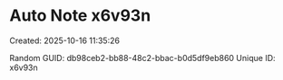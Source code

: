 ﻿# Auto Note x6v93n
Created: 2025-10-16 11:35:26

Random GUID: db98ceb2-bb88-48c2-bbac-b0d5df9eb860
Unique ID: x6v93n

